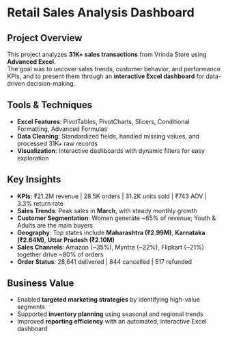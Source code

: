 # Retail Sales Analysis Dashboard 

## Project Overview
This project analyzes **31K+ sales transactions** from Vrinda Store using **Advanced Excel**.  
The goal was to uncover sales trends, customer behavior, and performance KPIs, and to present them through an **interactive Excel dashboard** for data-driven decision-making.  


## Tools & Techniques
- **Excel Features**: PivotTables, PivotCharts, Slicers, Conditional Formatting, Advanced Formulas  
- **Data Cleaning**: Standardized fields, handled missing values, and processed 31K+ raw records  
- **Visualization**: Interactive dashboards with dynamic filters for easy exploration  


## Key Insights
- **KPIs**: ₹21.2M revenue | 28.5K orders | 31.2K units sold | ₹743 AOV | 3.3% return rate  
- **Sales Trends**: Peak sales in **March**, with steady monthly growth  
- **Customer Segmentation**: Women generate ~65% of revenue; Youth & Adults are the main buyers  
- **Geography**: Top states include **Maharashtra (₹2.99M)**, **Karnataka (₹2.64M)**, **Uttar Pradesh (₹2.10M)**  
- **Sales Channels**: Amazon (~35%), Myntra (~22%), Flipkart (~21%) together drive ~80% of orders  
- **Order Status**: 28,641 delivered | 844 cancelled | 517 refunded  


## Business Value
- Enabled **targeted marketing strategies** by identifying high-value segments  
- Supported **inventory planning** using seasonal and regional trends  
- Improved **reporting efficiency** with an automated, interactive Excel dashboard


